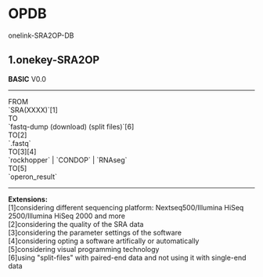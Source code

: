 # OPDB
onelink-SRA2OP-DB

## 1.onekey-SRA2OP

<strong>BASIC</strong> V0.0
<hr>
FROM<br/>
`SRA(XXXX)`[1]<br/>
TO<br/>
`fastq-dump (download) (split files)`[6]<br/>
TO[2]<br/>
`.fastq`<br/>
TO[3][4]<br/>
`rockhopper` | `CONDOP` | `RNAseg` <br/>
TO[5]<br/>
`operon_result`<br/>
<hr>
<strong>Extensions:</strong><br/>
[1]considering different sequencing platform: Nextseq500/Illumina HiSeq 2500/Illumina HiSeq 2000 and more<br/>
[2]considering the quality of the SRA data<br/>
[3]considering the parameter settings of the software<br/>
[4]considering opting a software artifically or automatically<br/>
[5]considering visual programming technology<br/>
[6]using "split-files" with paired-end data and not using it with single-end data<br/>

